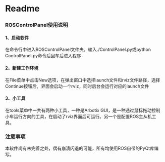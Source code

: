 # Readme

### ROSControlPanel使用说明

#### 1、启动软件

在命令行中进入ROSControlPanel文件夹，输入./ControlPanel.py或python ControlPanel.py命令后回车后进入程序

#### 2、新建工作环境

在File菜单中点击New选项，在弹出窗口中选择launch文件和rviz文件路径，选择Continue按钮后，界面会启动一个rviz，同时后台会运行对应的launch文件

#### 3、小工具

在tools菜单中一共有两种小工具，一种是Arbotix GUI，是一种通过鼠标拖动控制小车运行方向的工具，在启动了rviz界面后可运行。另一个是配置ROS主从机工具。

### 注意事项

本软件尚有未完善之处，偶有崩溃闪退的可能，所有均使用ROS自带的PyQt库编写。
